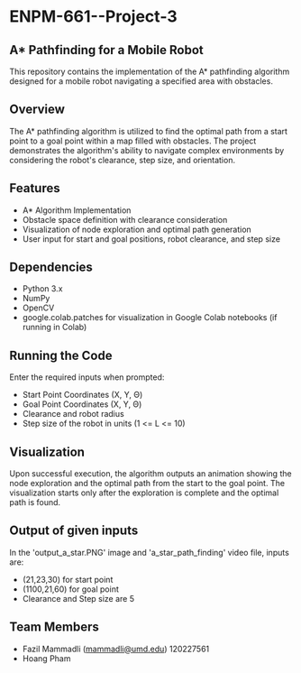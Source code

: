 # ENPM-661--Project-3
## A* Pathfinding for a Mobile Robot
This repository contains the implementation of the A* pathfinding algorithm designed for a mobile robot navigating a specified area with obstacles.

## Overview
The A* pathfinding algorithm is utilized to find the optimal path from a start point to a goal point within a map filled with obstacles. The project demonstrates the algorithm's ability to navigate complex environments by considering the robot's clearance, step size, and orientation.

## Features
- A* Algorithm Implementation
- Obstacle space definition with clearance consideration
- Visualization of node exploration and optimal path generation
- User input for start and goal positions, robot clearance, and step size

## Dependencies
- Python 3.x
- NumPy
- OpenCV
- google.colab.patches for visualization in Google Colab notebooks (if running in Colab)

## Running the Code
Enter the required inputs when prompted:
- Start Point Coordinates (X, Y, Θ)
- Goal Point Coordinates (X, Y, Θ)
- Clearance and robot radius
- Step size of the robot in units (1 <= L <= 10)

## Visualization
Upon successful execution, the algorithm outputs an animation showing the node exploration and the optimal path from the start to the goal point. The visualization starts only after the exploration is complete and the optimal path is found.

## Output of given inputs
In the 'output_a_star.PNG' image and 'a_star_path_finding' video file, inputs are:
- (21,23,30) for start point
- (1100,21,60) for goal point
- Clearance and Step size are 5

## Team Members
- Fazil Mammadli (mammadli@umd.edu) 120227561
- Hoang Pham 
